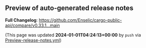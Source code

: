 ## Preview of auto-generated release notes
<!-- Release notes generated using configuration in .github/release.yml at main -->



**Full Changelog**: https://github.com/Enselic/cargo-public-api/compare/v0.33.1...main


(This page was updated **2024-01-01T04:24:13+00:00** by `push` via [Preview-release-notes.yml](https://github.com/Enselic/cargo-public-api/actions/runs/7374877537))
